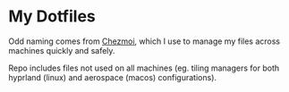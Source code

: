 # My Dotfiles
Odd naming comes from [Chezmoi](chezmoi.io), which I use to manage my files across machines quickly and safely.

Repo includes files not used on all machines (eg. tiling managers for both hyprland (linux) and aerospace (macos) configurations).

